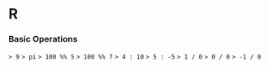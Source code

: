 # R

### Basic Operations

```> 9```
```> pi```
```> 100 %% 5```
```> 100 %% 7```
```> 4 : 10```
```> 5 : -5```
```> 1 / 0```
```> 0 / 0```
```> -1 / 0```
